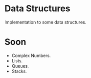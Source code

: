 # Data Structures 
Implementation to some data structures.

# Soon
- Complex Numbers.
- Lists.
- Queues.
- Stacks.